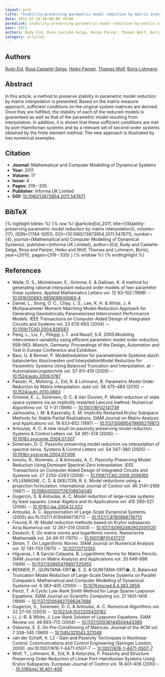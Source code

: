 ```yaml
---
layout: post
title: "Stability-preserving parametric model reduction by matrix interpolation"
date: 2011-07-28 00:00:00 +0100
permalink: stability-preserving-parametric-model-reduction-by-matrix-interpolation
year: 2011
authors: Rudy Eid, Rosa Castañé-Selga, Heiko Panzer, Thomas Wolf, Boris Lohmann
category: articles
---
```

 
## Authors
[Rudy Eid](authors/rudy_eid), [Rosa Castañé-Selga](authors/rosa_castane_selga), [Heiko Panzer](authors/heiko_k_f_panzer), [Thomas Wolf](authors/thomas_wolf), [Boris Lohmann](authors/boris_lohmann)
 
## Abstract
In this article, a method to preserve stability in parametric model reduction by matrix interpolation is presented. Based on the matrix measure approach, sufficient conditions on the original system matrices are derived. Once they are fulfilled, the stability of each of the reduced models is guaranteed as well as that of the parametric model resulting from interpolation. In addition, it is shown that these sufficient conditions are met by port-Hamiltonian systems and by a relevant set of second-order systems obtained by the finite element method. The new approach is illustrated by two numerical examples.
 
## Citation
- **Journal:** Mathematical and Computer Modelling of Dynamical Systems
- **Year:** 2011
- **Volume:** 17
- **Issue:** 4
- **Pages:** 319--335
- **Publisher:** Informa UK Limited
- **DOI:** [10.1080/13873954.2011.547671](https://doi.org/10.1080/13873954.2011.547671)
 
## BibTeX
{% highlight bibtex %}
{% raw %}
@article{Eid_2011,
  title={{Stability-preserving parametric model reduction by matrix interpolation}},
  volume={17},
  ISSN={1744-5051},
  DOI={10.1080/13873954.2011.547671},
  number={4},
  journal={Mathematical and Computer Modelling of Dynamical Systems},
  publisher={Informa UK Limited},
  author={Eid, Rudy and Castañé-Selga, Rosa and Panzer, Heiko and Wolf, Thomas and Lohmann, Boris},
  year={2011},
  pages={319--335}
}
{% endraw %}
{% endhighlight %}
 
## References
- Weile, D. S., Michielssen, E., Grimme, E. & Gallivan, K. A method for generating rational interpolant reduced order models of two-parameter linear systems. Applied Mathematics Letters vol. 12 93–102 (1999) -- [10.1016/S0893-9659(99)00063-4](https://doi.org/10.1016/S0893-9659(99)00063-4)
- Daniel, L., Siong, O. C., Chay, L. S., Lee, K. H. & White, J. A Multiparameter Moment-Matching Model-Reduction Approach for Generating Geometrically Parameterized Interconnect Performance Models. IEEE Transactions on Computer-Aided Design of Integrated Circuits and Systems vol. 23 678–693 (2004) -- [10.1109/TCAD.2004.826583](https://doi.org/10.1109/TCAD.2004.826583)
- Peng, L., Liu, F., Pileggi, L.T. and Nassif, S.R. 2005.Modeling interconnect variability using efficient parametric model order reduction, 958–963. Munich, Germany: Proceedings of the Design, Automation and Test In Europe Conference and Exhibition.
- Baur, U. & Benner, P. Modellreduktion für parametrisierte Systeme durch balanciertes Abschneiden und InterpolationModel Reduction for Parametric Systems Using Balanced Truncation and Interpolation. at - Automatisierungstechnik vol. 57 411–419 (2009) -- [10.1524/auto.2009.0787](https://doi.org/10.1524/auto.2009.0787)
- Panzer, H., Mohring, J., Eid, R. & Lohmann, B. Parametric Model Order Reduction by Matrix Interpolation. auto vol. 58 475–484 (2010) -- [10.1524/auto.2010.0863](https://doi.org/10.1524/auto.2010.0863)
- Grimme, E. J., Sorensen, D. C. & Van Dooren, P. Model reduction of state space systems via an implicitly restarted Lanczos method. Numerical Algorithms vol. 12 1–31 (1996) -- [10.1007/BF02141739](https://doi.org/10.1007/BF02141739)
- Jaimoukha, I. M. & Kasenally, E. M. Implicitly Restarted Krylov Subspace Methods for Stable Partial Realizations. SIAM Journal on Matrix Analysis and Applications vol. 18 633–652 (1997) -- [10.1137/S0895479895279873](https://doi.org/10.1137/S0895479895279873)
- Antoulas, A. C. A new result on passivity preserving model reduction. Systems &amp; Control Letters vol. 54 361–374 (2005) -- [10.1016/j.sysconle.2004.07.007](https://doi.org/10.1016/j.sysconle.2004.07.007)
- Sorensen, D. C. Passivity preserving model reduction via interpolation of spectral zeros. Systems &amp; Control Letters vol. 54 347–360 (2005) -- [10.1016/j.sysconle.2004.07.006](https://doi.org/10.1016/j.sysconle.2004.07.006)
- Ionutiu, R., Rommes, J. & Antoulas, A. C. Passivity-Preserving Model Reduction Using Dominant Spectral-Zero Interpolation. IEEE Transactions on Computer-Aided Design of Integrated Circuits and Systems vol. 27 2250–2263 (2008) -- [10.1109/TCAD.2008.2006160](https://doi.org/10.1109/TCAD.2008.2006160)
- VILLEMAGNE, C. D. & SKELTON, R. E. Model reductions using a projection formulation. International Journal of Control vol. 46 2141–2169 (1987) -- [10.1080/00207178708934040](https://doi.org/10.1080/00207178708934040)
- Gugercin, S. & Antoulas, A. C. Model reduction of large-scale systems by least squares. Linear Algebra and its Applications vol. 415 290–321 (2006) -- [10.1016/j.laa.2004.12.022](https://doi.org/10.1016/j.laa.2004.12.022)
- Antoulas, A. C. Approximation of Large-Scale Dynamical Systems. (2005) doi:10.1137/1.9780898718713 -- [10.1137/1.9780898718713](https://doi.org/10.1137/1.9780898718713)
- Freund, R. W. Model reduction methods based on Krylov subspaces. Acta Numerica vol. 12 267–319 (2003) -- [10.1017/S0962492902000120](https://doi.org/10.1017/S0962492902000120)
- Deutsch, E. On matrix norms and logarithmic norms. Numerische Mathematik vol. 24 49–51 (1975) -- [10.1007/BF01437217](https://doi.org/10.1007/BF01437217)
- Ström, T. On Logarithmic Norms. SIAM Journal on Numerical Analysis vol. 12 741–753 (1975) -- [10.1137/0712055](https://doi.org/10.1137/0712055)
- Higueras, I. & Garcia-Celayeta, B. Logarithmic Norms for Matrix Pencils. SIAM Journal on Matrix Analysis and Applications vol. 20 646–666 (1999) -- [10.1137/S0895479897325955](https://doi.org/10.1137/S0895479897325955)
- BENNER, P., QUINTANA-ORT�, E. S. & QUINTANA-ORT�, G. Balanced Truncation Model Reduction of Large-Scale Dense Systems on Parallel Computers. Mathematical and Computer Modelling of Dynamical Systems vol. 6 383–405 (2000) -- [10.1076/mcmd.6.4.383.3658](https://doi.org/10.1076/mcmd.6.4.383.3658)
- Penzl, T. A Cyclic Low-Rank Smith Method for Large Sparse Lyapunov Equations. SIAM Journal on Scientific Computing vol. 21 1401–1418 (1999) -- [10.1137/S1064827598347666](https://doi.org/10.1137/S1064827598347666)
- Gugercin, S., Sorensen, D. C. & Antoulas, A. C. Numerical Algorithms vol. 32 27–55 (2003) -- [10.1023/A:1022205420182](https://doi.org/10.1023/A:1022205420182)
- Li, J.-R. & White, J. Low-Rank Solution of Lyapunov Equations. SIAM Review vol. 46 693–713 (2004) -- [10.1137/S0036144504443389](https://doi.org/10.1137/S0036144504443389)
- Osborne, E. E. On Pre-Conditioning of Matrices. Journal of the ACM vol. 7 338–345 (1960) -- [10.1145/321043.321048](https://doi.org/10.1145/321043.321048)
- van der Schaft, A. L2 - Gain and Passivity Techniques in Nonlinear Control. Communications and Control Engineering (Springer London, 2000). doi:10.1007/978-1-4471-0507-7 -- [10.1007/978-1-4471-0507-7](https://doi.org/10.1007/978-1-4471-0507-7)
- Wolf, T., Lohmann, B., Eid, R. & Kotyczka, P. Passivity and Structure Preserving Order Reduction of Linear Port-Hamiltonian Systems Using Krylov Subspaces. European Journal of Control vol. 16 401–406 (2010) -- [10.3166/ejc.16.401-406](https://doi.org/10.3166/ejc.16.401-406)

